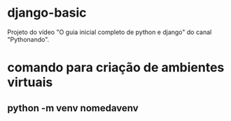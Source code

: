 # django-basic
Projeto do vídeo "O guia inicial completo de python e django" do canal "Pythonando".

# comando para criação de ambientes virtuais
## python -m venv nomedavenv
